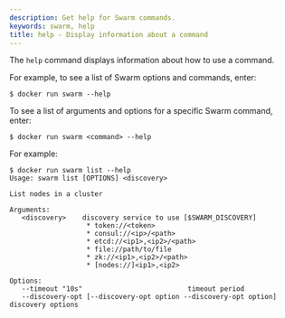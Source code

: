 ```yaml
---
description: Get help for Swarm commands.
keywords: swarm, help
title: help - Display information about a command
---
```

The `help` command displays information about how to use a command.

For example, to see a list of Swarm options and commands, enter:

    $ docker run swarm --help
    

To see a list of arguments and options for a specific Swarm command, enter:

    $ docker run swarm <command> --help
    

For example:

    $ docker run swarm list --help
    Usage: swarm list [OPTIONS] <discovery>
    
    List nodes in a cluster
    
    Arguments:
       <discovery>    discovery service to use [$SWARM_DISCOVERY]
                       * token://<token>
                       * consul://<ip>/<path>
                       * etcd://<ip1>,<ip2>/<path>
                       * file://path/to/file
                       * zk://<ip1>,<ip2>/<path>
                       * [nodes://]<ip1>,<ip2>
    
    Options:
       --timeout "10s"                          timeout period
       --discovery-opt [--discovery-opt option --discovery-opt option]  discovery options